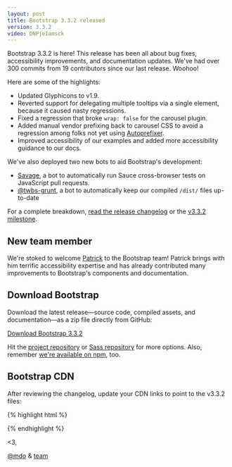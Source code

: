 ```yaml
---
layout: post
title: Bootstrap 3.3.2 released
version: 3.3.2
video: DNPjeIamsck
---
```


Bootstrap 3.3.2 is here! This release has been all about bug fixes, accessibility improvements, and documentation updates. We've had over 300 commits from 19 contributors since our last release. Woohoo!

Here are some of the highlights:

- Updated Glyphicons to v1.9.
- Reverted support for delegating multiple tooltips via a single element, because it caused nasty regressions.
- Fixed a regression that broke `wrap: false` for the carousel plugin.
- Added manual vendor prefixing back to carousel CSS to avoid a regression among folks not yet using [Autoprefixer](https://github.com/postcss/autoprefixer).
- Improved accessibility of our examples and added more accessibility guidance to our docs.

We've also deployed two new bots to aid Bootstrap's development:

- [Savage](https://github.com/twbs/savage), a bot to automatically run Sauce cross-browser tests on JavaScript pull requests.
- [@twbs-grunt](https://github.com/twbs-grunt), a bot to automatically keep our compiled `/dist/` files up-to-date

For a complete breakdown, [read the release changelog](https://github.com/twbs/bootstrap/releases/tag/v3.3.2) or the [v3.3.2 milestone](https://github.com/twbs/bootstrap/issues?q=milestone%3Av3.3.2+is%3Aclosed).

## New team member

We're stoked to welcome [Patrick](https://github.com/patrickhlauke) to the Bootstrap team! Patrick brings with him terrific accessibility expertise and has already contributed many improvements to Bootstrap's components and documentation.

## Download Bootstrap

Download the latest release—source code, compiled assets, and documentation—as a zip file directly from GitHub:

<a class="btn-link" href="https://github.com/twbs/bootstrap/archive/v3.3.2.zip">Download Bootstrap 3.3.2</a>

Hit the [project repository](https://github.com/twbs/bootstrap) or [Sass repository](https://github.com/twbs/bootstrap-sass) for more options. Also, remember [we're available on npm](https://www.npmjs.com/package/bootstrap), too.

## Bootstrap CDN

After reviewing the changelog, update your CDN links to point to the v3.3.2 files:

{% highlight html %}
<!-- Latest compiled and minified CSS -->
<link rel="stylesheet" href="https://maxcdn.bootstrapcdn.com/bootstrap/3.3.2/css/bootstrap.min.css">

<!-- Optional theme -->
<link rel="stylesheet" href="https://maxcdn.bootstrapcdn.com/bootstrap/3.3.2/css/bootstrap-theme.min.css">

<!-- Latest compiled and minified JavaScript -->
<script src="https://maxcdn.bootstrapcdn.com/bootstrap/3.3.2/js/bootstrap.min.js"></script>
{% endhighlight %}

<3,

[@mdo](https://twitter.com/mdo) & [team](https://github.com/orgs/twbs/people)
